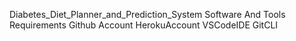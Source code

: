 Diabetes_Diet_Planner_and_Prediction_System
Software And Tools Requirements
Github Account
HerokuAccount
VSCodeIDE
GitCLI
